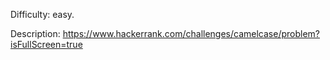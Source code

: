 Difficulty: easy.

Description: https://www.hackerrank.com/challenges/camelcase/problem?isFullScreen=true
